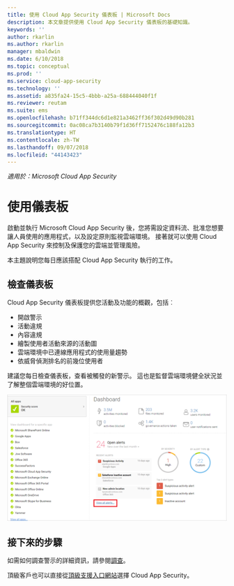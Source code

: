 ```yaml
---
title: 使用 Cloud App Security 儀表板 | Microsoft Docs
description: 本文章提供使用 Cloud App Security 儀表板的基礎知識。
keywords: ''
author: rkarlin
ms.author: rkarlin
manager: mbaldwin
ms.date: 6/10/2018
ms.topic: conceptual
ms.prod: ''
ms.service: cloud-app-security
ms.technology: ''
ms.assetid: a835fa24-15c5-4bbb-a25a-688444040f1f
ms.reviewer: reutam
ms.suite: ems
ms.openlocfilehash: b71ff344dc6d1e821a3462ff36f302d49d90b281
ms.sourcegitcommit: 0ac08ca7b3140b79f1d36ff7152476c188fa12b3
ms.translationtype: HT
ms.contentlocale: zh-TW
ms.lasthandoff: 09/07/2018
ms.locfileid: "44143423"
---
```

*適用於：Microsoft Cloud App Security*

# <a name="working-with-the-dashboard"></a>使用儀表板
啟動並執行 Microsoft Cloud App Security 後，您將需設定資料流、批准您想要讓人員使用的應用程式，以及設定原則監視雲端環境。 接著就可以使用 Cloud App Security 來控制及保護您的雲端並管理風險。  

本主題說明您每日應該搭配 Cloud App Security 執行的工作。  

## <a name="check-the-dashboard"></a>檢查儀表板  
Cloud App Security 儀表板提供您活動及功能的概觀，包括︰

- 開啟警示
- 活動違規
- 內容違規
- 繪製使用者活動來源的活動圖
- 雲端環境中已連線應用程式的使用量趨勢
- 依威脅偵測排名的前幾位使用者

建議您每日檢查儀表板，查看被觸發的新警示。 這也是監督雲端環境健全狀況並了解整個雲端環境的好位置。  

![Cloud App Security 儀表板](./media/dashboard.png "儀表板")  


## <a name="next-steps"></a>接下來的步驟  
如需如何調查警示的詳細資訊，請參閱[調查](investigate.md)。  

頂級客戶也可以直接從[頂級支援入口網站](https://premier.microsoft.com/)選擇 Cloud App Security。  
